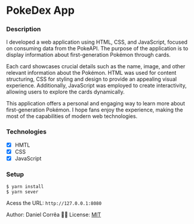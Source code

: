 # PokeDex App

### Description

I developed a web application using HTML, CSS, and JavaScript, focused on consuming data from the PokeAPI. The purpose of the application is to display information about first-generation Pokémon through cards.

Each card showcases crucial details such as the name, image, and other relevant information about the Pokémon. HTML was used for content structuring, CSS for styling and design to provide an appealing visual experience. Additionally, JavaScript was employed to create interactivity, allowing users to explore the cards dynamically.

This application offers a personal and engaging way to learn more about first-generation Pokémon. I hope fans enjoy the experience, making the most of the capabilities of modern web technologies.


### Technologies

- [x] HMTL
- [x] CSS
- [x] JavaScript

### Setup

```shell
$ yarn install
$ yarn sever
```

Acess the URL:
`http://127.0.0.1:8080`

Author: Daniel Corrêa 🚀💜
License: [MIT](./LICENSE)